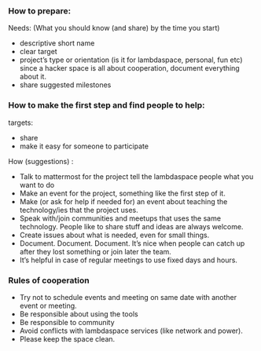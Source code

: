 ### How to prepare: 
Needs:  (What you should know (and share) by the time you start) 
- descriptive short name
- clear target 
- project’s type or orientation (is it for lambdaspace, personal, fun 
etc)
since a hacker space is all about cooperation, document everything about 
it.
- share suggested milestones

### How to make the first step and find people to help:
targets:
- share
- make it easy for someone to participate

How  (suggestions) :
- Talk to mattermost for the project tell the lambdaspace people what 
you want to do
- Make an event for the project, something like the first step of it.
- Make (or ask for help if needed for)  an event about teaching the 
technology/ies that the project uses.
- Speak with/join  communities and meetups that uses the same 
technology. People like to share stuff and ideas are always welcome.
- Create issues about what is needed, even for small things.
- Document. Document. Document. It’s nice when people can catch up after 
they lost something or join later the team.
- It’s helpful in case of regular meetings to use fixed days and hours.

### Rules of cooperation
- Try not to schedule events and meeting on same date with another event 
or meeting.
- Be responsible about using the tools
- Be responsible to community
- Avoid conflicts with lambdaspace services (like network and power). 
- Please keep the space clean. 

